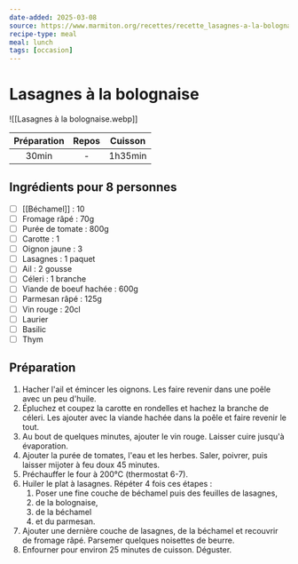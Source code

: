 ```yaml
---
date-added: 2025-03-08
source: https://www.marmiton.org/recettes/recette_lasagnes-a-la-bolognaise_18215.aspx
recipe-type: meal
meal: lunch
tags: [occasion]
---
```


# Lasagnes à la bolognaise

![[Lasagnes à la bolognaise.webp]]

| Préparation | Repos | Cuisson |
|:-----------:|:-----:|:-------:|
|    30min    |   -   | 1h35min |

## Ingrédients pour 8 personnes

- [ ] [[Béchamel]] : 10
- [ ] Fromage râpé : 70g
- [ ] Purée de tomate : 800g
- [ ] Carotte : 1
- [ ] Oignon jaune : 3
- [ ] Lasagnes : 1 paquet
- [ ] Ail : 2 gousse
- [ ] Céleri : 1 branche
- [ ] Viande de boeuf hachée : 600g
- [ ] Parmesan râpé : 125g
- [ ] Vin rouge : 20cl
- [ ] Laurier
- [ ] Basilic
- [ ] Thym

## Préparation

1. Hacher l'ail et émincer les oignons. Les faire revenir dans une poêle avec un peu d'huile.
2. Épluchez et coupez la carotte en rondelles et hachez la branche de céleri. Les ajouter avec la viande hachée dans la poêle et faire revenir le tout.
3. Au bout de quelques minutes, ajouter le vin rouge. Laisser cuire jusqu'à évaporation.
4. Ajouter la purée de tomates, l'eau et les herbes. Saler, poivrer, puis laisser mijoter à feu doux 45 minutes.
5. Préchauffer le four à 200°C (thermostat 6-7).
6. Huiler le plat à lasagnes. Répéter 4 fois ces étapes :
    1. Poser une fine couche de béchamel puis des feuilles de lasagnes,
    2. de la bolognaise,
    3. de la béchamel
    4. et du parmesan.
7. Ajouter une dernière couche de lasagnes, de la béchamel et recouvrir de fromage râpé. Parsemer quelques noisettes de beurre.
8. Enfourner pour environ 25 minutes de cuisson. Déguster.
